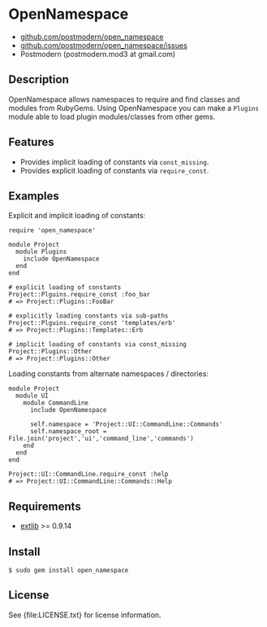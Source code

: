 # OpenNamespace

* [github.com/postmodern/open_namespace](http://github.com/postmodern/open_namespace)
* [github.com/postmodern/open_namespace/issues](http://github.com/postmodern/open_namespace/issues)
* Postmodern (postmodern.mod3 at gmail.com)

## Description

OpenNamespace allows namespaces to require and find classes and modules from
RubyGems. Using OpenNamespace you can make a `Plugins` module able to
load plugin modules/classes from other gems.

## Features

* Provides implicit loading of constants via `const_missing`.
* Provides explicit loading of constants via `require_const`.

## Examples

Explicit and implicit loading of constants:

    require 'open_namespace'

    module Project
      module Plugins
        include OpenNamespace
      end
    end

    # explicit loading of constants
    Project::Plguins.require_const :foo_bar
    # => Project::Plugins::FooBar

    # explicitly loading constants via sub-paths
    Project::Plguins.require_const 'templates/erb'
    # => Project::Plugins::Templates::Erb

    # implicit loading of constants via const_missing
    Project::Plugins::Other
    # => Project::Plugins::Other

Loading constants from alternate namespaces / directories:

    module Project
      module UI
        module CommandLine
          include OpenNamespace

          self.namespace = 'Project::UI::CommandLine::Commands'
          self.namespace_root = File.join('project','ui','command_line','commands')
        end
      end
    end

    Project::UI::CommandLine.require_const :help
    # => Project::UI::CommandLine::Commands::Help

## Requirements

* [extlib](http://gemcutter.org/gems/extlib) >= 0.9.14

## Install

    $ sudo gem install open_namespace

## License

See {file:LICENSE.txt} for license information.

